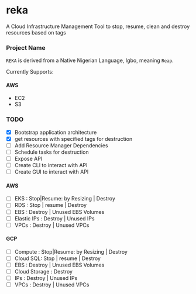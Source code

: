 # reka
A Cloud Infrastructure Management Tool to stop, resume, clean and destroy resources based on tags

### Project Name
`REKA` is derived from a Native Nigerian Language, Igbo, meaning `Reap`.

Currently Supports:
#### AWS
- EC2
- S3

### TODO
- [x] Bootstrap application architecture
- [x] get resources with specified tags for destruction
- [ ] Add Resource Manager Dependencies
- [ ] Schedule tasks for destruction
- [ ] Expose API
- [ ] Create CLI to interact with API
- [ ] Create GUI to interact with API

#### AWS
- [ ] EKS : Stop|Resume: by Resizing | Destroy
- [ ] RDS : Stop | resume | Destroy
- [ ] EBS : Destroy | Unused EBS Volumes
- [ ] Elastic IPs : Destroy | Unused IPs
- [ ] VPCs : Destroy | Unused VPCs

#### GCP
- [ ] Compute : Stop|Resume: by Resizing | Destroy
- [ ] Cloud SQL: Stop | resume | Destroy
- [ ] EBS : Destroy | Unused EBS Volumes
- [ ] Cloud Storage : Destroy
- [ ] IPs : Destroy | Unused IPs
- [ ] VPCs : Destroy | Unused VPCs

